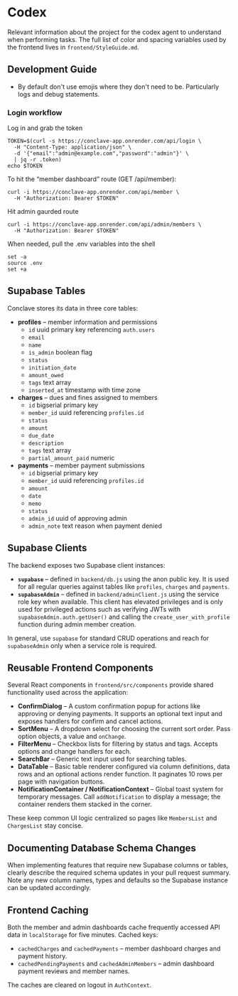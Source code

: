 # Codex
Relevant information about the project for the codex agent to understand when performing tasks. The full list of color and spacing variables used by the frontend lives in `frontend/StyleGuide.md`.

## Development Guide
- By default don't use emojis where they don't need to be. Particularly logs and debug statements.

### Login workflow
Log in and grab the token
```
TOKEN=$(curl -s https://conclave-app.onrender.com/api/login \
  -H "Content-Type: application/json" \
  -d '{"email":"admin@example.com","password":"admin"}' \
  | jq -r .token)
echo $TOKEN
```


To hit the “member dashboard” route (GET /api/member):
```
curl -i https://conclave-app.onrender.com/api/member \
  -H "Authorization: Bearer $TOKEN"
```


Hit admin gaurded route
```
curl -i https://conclave-app.onrender.com/api/admin/members \
  -H "Authorization: Bearer $TOKEN"
```

When needed, pull the .env variables into the shell
```
set -a
source .env
set +a
```

## Supabase Tables

Conclave stores its data in three core tables:

- **profiles** – member information and permissions
  - `id` uuid primary key referencing `auth.users`
  - `email`
  - `name`
  - `is_admin` boolean flag
  - `status`
  - `initiation_date`
  - `amount_owed`
  - `tags` text array
  - `inserted_at` timestamp with time zone
- **charges** – dues and fines assigned to members
  - `id` bigserial primary key
  - `member_id` uuid referencing `profiles.id`
  - `status`
  - `amount`
  - `due_date`
  - `description`
  - `tags` text array
  - `partial_amount_paid` numeric
- **payments** – member payment submissions
  - `id` bigserial primary key
  - `member_id` uuid referencing `profiles.id`
  - `amount`
  - `date`
  - `memo`
  - `status`
  - `admin_id` uuid of approving admin
  - `admin_note` text reason when payment denied

## Supabase Clients

The backend exposes two Supabase client instances:

- **`supabase`** – defined in `backend/db.js` using the anon public key. It is
  used for all regular queries against tables like `profiles`, `charges` and
  `payments`.
- **`supabaseAdmin`** – defined in `backend/adminClient.js` using the service
  role key when available. This client has elevated privileges and is only used
  for privileged actions such as verifying JWTs with
  `supabaseAdmin.auth.getUser()` and calling the `create_user_with_profile`
  function during admin member creation.

In general, use `supabase` for standard CRUD operations and reach for
`supabaseAdmin` only when a service role is required.

## Reusable Frontend Components

Several React components in `frontend/src/components` provide shared functionality used across the application:

- **ConfirmDialog** – A custom confirmation popup for actions like approving or denying payments. It supports an optional text input and exposes handlers for confirm and cancel actions.
- **SortMenu** – A dropdown select for choosing the current sort order. Pass option objects, a value and `onChange`.
- **FilterMenu** – Checkbox lists for filtering by status and tags. Accepts options and change handlers for each.
- **SearchBar** – Generic text input used for searching tables.
- **DataTable** – Basic table renderer configured via column definitions, data rows and an optional actions render function. It paginates 10 rows per page with navigation buttons.
- **NotificationContainer / NotificationContext** – Global toast system for temporary messages. Call `addNotification` to display a message; the container renders them stacked in the corner.

These keep common UI logic centralized so pages like `MembersList` and `ChargesList` stay concise.
## Documenting Database Schema Changes
When implementing features that require new Supabase columns or tables, clearly describe the required schema updates in your pull request summary.
Note any new column names, types and defaults so the Supabase instance can be updated accordingly.

## Frontend Caching

Both the member and admin dashboards cache frequently accessed API data in
`localStorage` for five minutes. Cached keys:

- `cachedCharges` and `cachedPayments` – member dashboard charges and payment
  history.
- `cachedPendingPayments` and `cachedAdminMembers` – admin dashboard payment
  reviews and member names.

The caches are cleared on logout in `AuthContext`.
